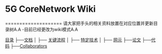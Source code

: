 # 5G CoreNetwork Wiki
====================
请大家把手头的相关资料放置在对应位置并更新目录树A.A
-目前已经更改为wiki模式A.A

[目录](README.md)
├──[文档](文档)
│  ├── [关键流程](文档/关键流程)
│  ├── [特定技术](文档/特定技术)
│  ├── [网元](文档/网元)
├──[论文](文档)
├──[代码](文档)
├──[Collaborators](Collaborators)

